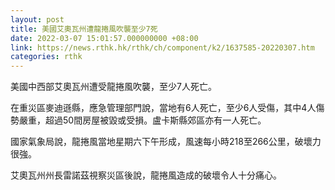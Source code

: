 ```yaml
---
layout: post
title: 美國艾奧瓦州遭龍捲風吹襲至少7死
date: 2022-03-07 15:01:57.000000000 +08:00
link: https://news.rthk.hk/rthk/ch/component/k2/1637585-20220307.htm
categories: rthk
---
```


美國中西部艾奧瓦州遭受龍捲風吹襲，至少7人死亡。

在重災區麥迪遜縣，應急管理部門說，當地有6人死亡，至少6人受傷，其中4人傷勢嚴重，超過50間房屋被毀或受損。盧卡斯縣郊區亦有一人死亡。

國家氣象局說，龍捲風當地星期六下午形成，風速每小時218至266公里，破壞力很強。

艾奧瓦州州長雷諾茲視察災區後說，龍捲風造成的破壞令人十分痛心。
